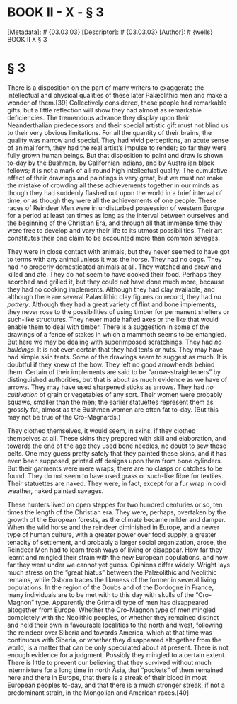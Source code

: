 # BOOK II - X - § 3
[Metadata]: # {03.03.03}
[Descriptor]: # {03.03.03}
[Author]: # {wells}
BOOK II
X
§ 3
# § 3
There is a disposition on the part of many writers to exaggerate the
intellectual and physical qualities of these later Palæolithic men and make a
wonder of them.[39] Collectively considered, these people had remarkable gifts,
but a little reflection will show they had almost as remarkable deficiencies.
The tremendous advance they display upon their Neanderthalian predecessors and
their special artistic gift must not blind us to their very obvious
limitations. For all the quantity of their brains, the quality was narrow and
special. They had vivid perceptions, an acute sense of animal form, they had
the real artist’s impulse to render; so far they were fully grown human beings.
But that disposition to paint and draw is shown to-day by the Bushmen, by
Californian Indians, and by Australian black fellows; it is not a mark of
all-round high intellectual quality. The cumulative effect of their drawings
and paintings is very great, but we must not make the mistake of crowding all
these achievements together in our minds as though they had suddenly flashed
out upon the world in a brief interval of time, or as though they were all the
achievements of one people. These races of Reindeer Men were in undisturbed
possession of western Europe for a period at least ten times as long as the
interval between ourselves and the beginning of the Christian Era, and through
all that immense time they were free to develop and vary their life to its
utmost possibilities. Their art constitutes their one claim to be accounted
more than common savages.

They were in close contact with animals, but they never seemed to have got to
terms with any animal unless it was the horse. They had no dogs. They had no
properly domesticated animals at all. They watched and drew and killed and ate.
They do not seem to have cooked their food. Perhaps they scorched and grilled
it, but they could not have done much more, because they had no cooking
implements. Although they had clay available, and although there are several
Palæolithic clay figures on record, they had _no pottery_. Although they had a
great variety of flint and bone implements, they never rose to the
possibilities of using timber for permanent shelters or such-like structures.
They never made hafted axes or the like that would enable them to deal with
timber. There is a suggestion in some of the drawings of a fence of stakes in
which a mammoth seems to be entangled. But here we may be dealing with
superimposed scratchings. They had _no buildings_. It is not even certain that
they had tents or huts. They may have had simple skin tents. Some of the
drawings seem to suggest as much. It is doubtful if they knew of the bow. They
left no good arrowheads behind them. Certain of their implements are said to be
“arrow-straighteners” by distinguished authorities, but that is about as much
evidence as we have of arrows. They may have used sharpened sticks as arrows.
They had _no cultivation_ of grain or vegetables of any sort. Their women were
probably squaws, smaller than the men; the earlier statuettes represent them as
grossly fat, almost as the Bushmen women are often fat to-day. (But this may
not be true of the Cro-Magnards.)

They clothed themselves, it would seem, in skins, if they clothed themselves at
all. These skins they prepared with skill and elaboration, and towards the end
of the age they used bone needles, no doubt to sew these pelts. One may guess
pretty safely that they painted these skins, and it has even been supposed,
printed off designs upon them from bone cylinders. But their garments were mere
wraps; there are no clasps or catches to be found. They do not seem to have
used grass or such-like fibre for textiles. Their statuettes are naked. They
were, in fact, except for a fur wrap in cold weather, naked painted savages.

These hunters lived on open steppes for two hundred centuries or so, ten times
the length of the Christian era. They were, perhaps, overtaken by the growth of
the European forests, as the climate became milder and damper. When the wild
horse and the reindeer diminished in Europe, and a newer type of human culture,
with a greater power over food supply, a greater tenacity of settlement, and
probably a larger social organization, arose, the Reindeer Men had to learn
fresh ways of living or disappear. How far they learnt and mingled their strain
with the new European populations, and how far they went under we cannot yet
guess. Opinions differ widely. Wright lays much stress on the “great hiatus”
between the Palæolithic and Neolithic remains, while Osborn traces the likeness
of the former in several living populations. In the region of the Doubs and of
the Dordogne in France, many individuals are to be met with to this day with
skulls of the “Cro-Magnon” type. Apparently the Grimaldi type of men has
disappeared altogether from Europe. Whether the Cro-Magnon type of men mingled
completely with the Neolithic peoples, or whether they remained distinct and
held their own in favourable localities to the north and west, following the
reindeer over Siberia and towards America, which at that time was continuous
with Siberia, or whether they disappeared altogether from the world, is a
matter that can be only speculated about at present. There is not enough
evidence for a judgment. Possibly they mingled to a certain extent. There is
little to prevent our believing that they survived without much intermixture
for a long time in north Asia, that “pockets” of them remained here and there
in Europe, that there is a streak of their blood in most European peoples
to-day, and that there is a much stronger streak, if not a predominant strain,
in the Mongolian and American races.[40]

